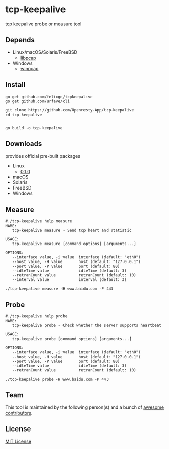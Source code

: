 # tcp-keepalive
tcp keepalive probe or measure tool

## Depends
* Linux/macOS/Solaris/FreeBSD
  * [libpcap](http://www.tcpdump.org/)
* Windows
  * [winpcap](https://www.winpcap.org/)

## Install

```lang=shell
go get github.com/felixge/tcpkeepalive
go get github.com/urfave/cli

git clone https://github.com/Openresty-App/tcp-keepalive
cd tcp-keepalive


go build -o tcp-keepalive
```

## Downloads
provides official pre-built packages

* Linux
  * [0.1.0](https://raw.githubusercontent.com/Openresty-App/pre-built-packages/master/tcp-keepalive/tcp-keepalive-Linux-x86_64_0.1.0)
* macOS
* Solaris
* FreeBSD
* Windows

## Measure
```
#./tcp-keepalive help measure
NAME:
   tcp-keepalive measure - Send tcp heart and statistic

USAGE:
   tcp-keepalive measure [command options] [arguments...]

OPTIONS:
   --interface value, -i value  interface (default: "eth0")
   --host value, -H value       host (default: "127.0.0.1")
   --port value, -P value       port (default: 80)
   --idleTime value             idleTime (default: 3)
   --retranCount value          retranCount (default: 10)
   --interval value             interval (default: 3)

./tcp-keepalive measure -H www.baidu.com -P 443
```

## Probe
```
#./tcp-keepalive help probe
NAME:
   tcp-keepalive probe - Check whether the server supports heartbeat

USAGE:
   tcp-keepalive probe [command options] [arguments...]

OPTIONS:
   --interface value, -i value  interface (default: "eth0")
   --host value, -H value       host (default: "127.0.0.1")
   --port value, -P value       port (default: 80)
   --idleTime value             idleTime (default: 3)
   --retranCount value          retranCount (default: 10)

./tcp-keepalive probe -H www.baidu.com -P 443
```

## Team

This tool is maintained by the following person(s) and a bunch of [awesome contributors](https://github.com/Openresty-App/tcp-keepalive/graphs/contributors).

## License

[MIT License](./LICENSE)


